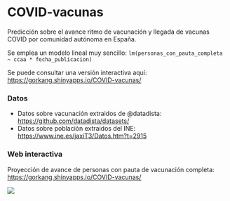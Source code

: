 # COVID-vacunas

Predicción sobre el avance ritmo de vacunación y llegada de vacunas COVID por comunidad autónoma en España.  

Se emplea un modelo lineal muy sencillo: `lm(personas_con_pauta_completa ~ ccaa * fecha_publicacion)`  

Se puede consultar una versión interactiva aquí: https://gorkang.shinyapps.io/COVID-vacunas/


### Datos

- Datos sobre vacunación extraidos de @datadista: https://github.com/datadista/datasets/  
- Datos sobre población extraidos del INE: https://www.ine.es/jaxiT3/Datos.htm?t=2915


### Web interactiva

Proyección de avance de personas con pauta de vacunación completa:  https://gorkang.shinyapps.io/COVID-vacunas/  

![](https://github.com/gorkang/COVID-vacunas/raw/master/outputs/movie.gif)
